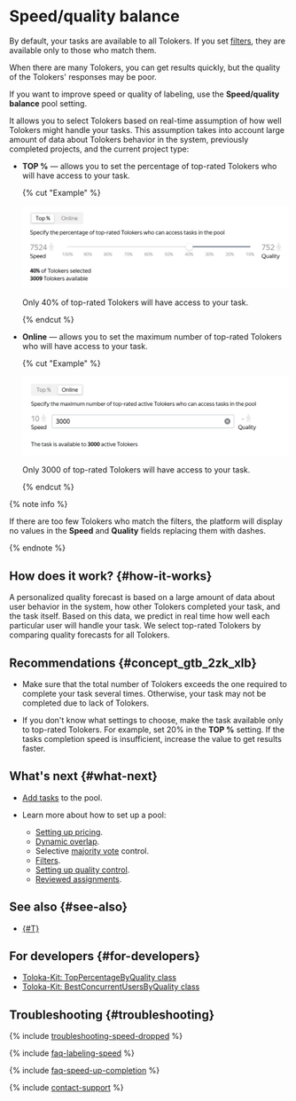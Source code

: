 # Speed/quality balance

By default, your tasks are available to all Tolokers. If you set [filters](filters.md), they are available only to those who match them.

When there are many Tolokers, you can get results quickly, but the quality of the Tolokers' responses may be poor.

If you want to improve speed or quality of labeling, use the **Speed/quality balance** pool setting.

It allows you to select Tolokers based on real-time assumption of how well Tolokers might handle your tasks. This assumption takes into account large amount of data about Tolokers behavior in the system, previously completed projects, and the current project type:

- **TOP %** — allows you to set the percentage of top-rated Tolokers who will have access to your task.

  {% cut "Example" %}

  ![](../_images/location-job/adjust_percentage_top.png)

  Only 40% of top-rated Tolokers will have access to your task.

  {% endcut %}

- **Online** — allows you to set the maximum number of top-rated Tolokers who will have access to your task.

  {% cut "Example" %}

  ![](../_images/location-job/adjust_percentage_online.png)

  Only 3000 of top-rated Tolokers will have access to your task.

  {% endcut %}

{% note info %}

If there are too few Tolokers who match the filters, the platform will display no values in the **Speed** and **Quality** fields replacing them with dashes.

{% endnote %}

## How does it work? {#how-it-works}

A personalized quality forecast is based on a large amount of data about user behavior in the system, how other Tolokers completed your task, and the task itself. Based on this data, we predict in real time how well each particular user will handle your task. We select top-rated Tolokers by comparing quality forecasts for all Tolokers.

## Recommendations {#concept_gtb_2zk_xlb}

- Make sure that the total number of Tolokers exceeds the one required to complete your task several times. Otherwise, your task may not be completed due to lack of Tolokers.

- If you don't know what settings to choose, make the task available only to top-rated Tolokers. For example, set 20% in the **TOP %** setting. If the tasks completion speed is insufficient, increase the value to get results faster.

## What's next {#what-next}

- [Add tasks](pool.md) to the pool.
- Learn more about how to set up a pool:

    - [Setting up pricing](dynamic-pricing.md).
    - [Dynamic overlap](dynamic-overlap.md).
    - Selective [majority vote](selective-mvote.md) control.
    - [Filters](filters.md).
    - [Setting up quality control](qa-pool-settings.md).
    - [Reviewed assignments](offline-accept.md).

## See also {#see-also}

- [{#T}](nav.md)

## For developers {#for-developers}

- [Toloka-Kit: TopPercentageByQuality class](../../toloka-kit/reference/toloka.client.pool.speed_quality_balance_config.TopPercentageByQuality.md)
- [Toloka-Kit: BestConcurrentUsersByQuality class](../../toloka-kit/reference/toloka.client.pool.speed_quality_balance_config.BestConcurrentUsersByQuality.md)

## Troubleshooting {#troubleshooting}

{% include [troubleshooting-speed-dropped](../_includes/troubleshooting/pool-setup/speed-dropped.md) %}

{% include [faq-labeling-speed](../_includes/faq/project-settings/labeling-speed.md) %}

{% include [faq-speed-up-completion](../_includes/faq/pool-setup/speed-up-completion.md) %}

{% include [contact-support](../_includes/contact-support.md) %}